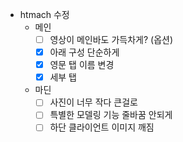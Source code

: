 - htmach 수정
	- 메인
		- [ ] 영상이 메인바도 가득차게? (옵션)
		- [x] 아래 구성 단순하게
		- [x] 영문 탭 이름 변경
		- [x] 세부 탭
	- 마딘
		- [ ] 사진이 너무 작다 큰걸로
		- [ ] 특별한 모델링 기능 줄바꿈 안되게
		- [ ] 하단 클라이언트 이미지 깨짐

